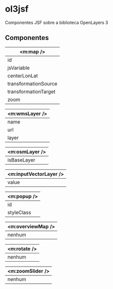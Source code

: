 # ol3jsf
Componentes JSF sobre a biblioteca OpenLayers 3

## Componentes

<m:map /> |
--------- |
id |
jsVariable |
centerLonLat |
transformationSource |
transformationTarget |
zoom |


<m:wmsLayer /> |
-------------- |
name |
url |
layer |

<m:osmLayer /> |
-------------- |
isBaseLayer |
			
<m:inputVectorLayer /> |
---------------------- |
value |

<m:popup /> |
---------------------- |
id |
styleClass |

<m:overviewMap /> |
----------------- |
nenhum |

<m:rotate /> |
------------ |
nenhum |

<m:zoomSlider /> |
---------------- |
nenhum |
